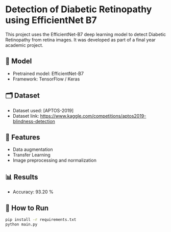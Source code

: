 # Detection of Diabetic Retinopathy using EfficientNet B7

This project uses the EfficientNet-B7 deep learning model to detect Diabetic Retinopathy from retina images. It was developed as part of a final year academic project.

## 🧠 Model
- Pretrained model: EfficientNet-B7
- Framework: TensorFlow / Keras

## 🗂️ Dataset
- Dataset used: [APTOS-2019] 
- Dataset link: https://www.kaggle.com/competitions/aptos2019-blindness-detection

## 🧪 Features
- Data augmentation
- Transfer Learning
- Image preprocessing and normalization

## 📊 Results
- Accuracy:  93.20 %

## 🚀 How to Run
```bash
pip install -r requirements.txt
python main.py
